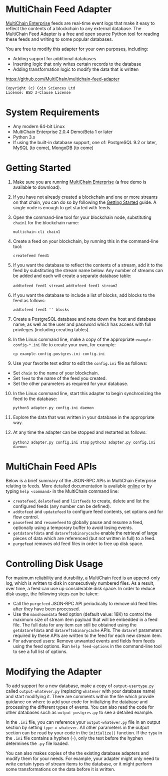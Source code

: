 MultiChain Feed Adapter
=======================

[MultiChain Enterprise](https://www.multichain.com/enterprise/) feeds are real-time event logs that make it easy to reflect the contents of a blockchain to any external database. The MultiChain Feed Adapter is a free and open source Python tool for reading these feeds and writing to some popular databases.

You are free to modify this adapter for your own purposes, including:

* Adding support for additional databases
* Inserting logic that only writes certain records to the database
* Adding transformation logic to modify the data that is written

https://github.com/MultiChain/multichain-feed-adapter

    Copyright (c) Coin Sciences Ltd
    License: BSD 3-Clause License


System Requirements
===================

* Any modern 64-bit Linux
* MultiChain Enterprise 2.0.4 Demo/Beta 1 or later
* Python 3.x
* If using the built-in database support, one of: PostgreSQL 9.2 or later, MySQL (to come), MongoDB (to come)


Getting Started
===============

1. Make sure you are running [MultiChain Enterprise](https://www.multichain.com/enterprise/) (a free demo is available to download).

2. If you have not already created a blockchain and one or more streams on that chain, you can do so by following the [Getting Started](https://www.multichain.com/getting-started/) guide. A single node is enough to get started with feeds.

3. Open the command-line tool for your blockchain node, substituting `chain1` for the blockchain name:

	`multichain-cli chain1`

4. Create a feed on your blockchain, by running this in the command-line tool:

	`createfeed feed1`
    
5. If you want the database to reflect the contents of a stream, add it to the feed by substituting the stream name below. Any number of streams can be added and each will create a separate database table:

	`addtofeed feed1 stream1`
	`addtofeed feed1 stream2`
    
6. If you want the database to include a list of blocks, add blocks to the feed as follows:

	`addtofeed feed1 '' blocks`
    
7. Create a PostgreSQL database and note down the host and database name, as well as the user and password which has access with full privileges (including creating tables).

8. In the Linux command line, make a copy of the appropriate `example-config-*.ini` file to create your own, for example:

	`cp example-config-postgres.ini config.ini`
	
9. Use your favorite text editor to edit the `config.ini` file as follows:

* Set `chain` to the name of your blockchain.
* Set `feed` to the name of the feed you created.
* Set the other parameters as required for your database.

10. In the Linux command line, start this adapter to begin synchronizing the feed to the database:

	`python3 adapter.py config.ini daemon`
	
11.	Explore the data that was written in your database in the appropriate way.

12. At any time the adapter can be stopped and restarted as follows:

	`python3 adapter.py config.ini stop`
	`python3 adapter.py config.ini daemon`


MultiChain Feed APIs
====================
	
Below is a brief summary of the JSON-RPC APIs in MultiChain Enterprise relating to feeds. More detailed documentation is available [online](https://www.multichain.com/developers/json-rpc-api/) or by typing `help <command>` in the MultiChain command line:

* `createfeed`, `deletefeed` and `listfeeds` to create, delete and list the configured feeds (any number can be defined).
* `addtofeed` and `updatefeed` to configure feed contents, set options and for flow control.
* `pausefeed` and `resumefeed` to globally pause and resume a feed, optionally using a temporary buffer to avoid losing events.
* `getdatarefdata` and `datareftobinarycache` enable the retrieval of large pieces of data which are referenced (but not written in full) to a feed.
* `purgefeed` removes old feed files in order to free up disk space.


Controlling Disk Usage
======================

For maximum reliability and durability, a MultiChain feed is an append-only log, which is written to disk in consecutively numbered files. As a result, over time, a feed can use up considerable disk space. In order to reduce disk usage, the following steps can be taken:

* Call the `purgefeed` JSON-RPC API periodically to remove old feed files after they have been processed.
* Use the `maxshowndata` feed option (default value: 16K) to control the maximum size of stream item payload that will be embedded in a feed file. The full data for any item can still be obtained using the `getdatarefdata` and `datareftobinarycache` APIs. The `dataref` parameters required by these APIs are written to the feed for each new stream item.
* For advanced users: Remove unwanted events and fields from feeds using the feed options. Run `help feed-options` in the command-line tool to see a full list of options.


Modifying the Adapter
====================

To add support for a new database, make a copy of `output-usertype.py` called `output-whatever.py` (replacing `whatever` with your database name) and start modifying it. There are comments within the file which provide guidance on where to add your code for initializing the database and processing the different types of events. You can also read the code for other databases such as `output-postgres.py` to see a detailed example.

In the `.ini` file, you can reference your `output-whatever.py` file in an output section by setting `type = whatever`. All other parameters in the output section can be read by your code in the `initialize()` function. If the `type` in the `.ini` file contains a hyphen (`-`), only the text before the hyphen determines the `.py` file loaded.

You can also makes copies of the the existing database adapters and modify them for your needs. For example, your adapter might only need to write certain types of stream items to the database, or it might perform some transformations on the data before it is written.